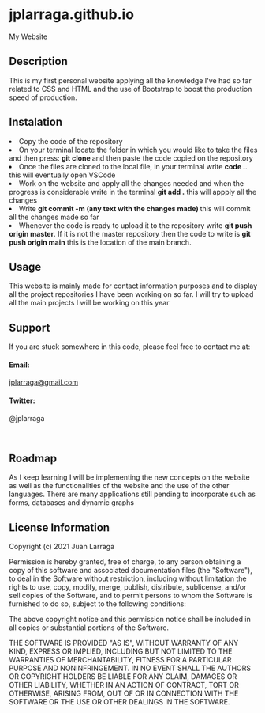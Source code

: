 # jplarraga.github.io

My Website

<h2>Description</h2>

<p>This is my first personal website applying all the knowledge I've had so far related to CSS and HTML and the use of Bootstrap to boost the production speed of production.</p>

<h2>Instalation</h2>

  <li>Copy the code of the repository</li>
  <li>On your terminal locate the folder in which you would like to take the files and then press: <strong> git clone </strong> and then paste the code copied on the repository</li>
  <li>Once the files are cloned to the local file, in your terminal write <strong>code .</strong>. this will eventually open VSCode </li>
  <li>Work on the website and apply all the changes needed and when the progress is considerable write in the terminal <strong> git add .</strong> this will appply all the changes</li>
  <li>Write <strong> git commit -m (any text with the changes made) </strong> this will commit all the changes made so far</li>
  <li>Whenever the code is ready to upload it to the repository write <strong>git push origin master</strong>. If it is not the master repository then the code to write is <strong>git push origin main</strong> this is the location of the main branch.
 
 <h2>Usage</h2>
 
 <p>This website is mainly made for contact information purposes and to display all the project repositories I have been working on so far. I will try to upload all the main projects I will be working on this year</p>
 
 <h2>Support</h2>
 
 <p>
If you are stuck somewhere in this code, please feel free to contact me at:
</p>
<h4>Email:</h4>

<a href="mailto:jplarraga@gmail.com">jplarraga@gmail.com</a>

<h4>Twitter:</h4>

<p>@jplarraga</p>
<br>


<h2>Roadmap</h2>

<p>As I keep learning I will be implementing the new concepts on the website as well as the functionalities of the website and the use of the other languages. There are many applications still pending to incorporate such as forms, databases and dynamic graphs</p>

<h2>License Information</h2>
<p>Copyright (c) 2021 Juan Larraga

Permission is hereby granted, free of charge, to any person obtaining a copy of this software and associated documentation files (the "Software"), to deal in the Software without restriction, including without limitation the rights to use, copy, modify, merge, publish, distribute, sublicense, and/or sell copies of the Software, and to permit persons to whom the Software is furnished to do so, subject to the following conditions:

The above copyright notice and this permission notice shall be included in all copies or substantial portions of the Software.

THE SOFTWARE IS PROVIDED "AS IS", WITHOUT WARRANTY OF ANY KIND, EXPRESS OR IMPLIED, INCLUDING BUT NOT LIMITED TO THE WARRANTIES OF MERCHANTABILITY, FITNESS FOR A PARTICULAR PURPOSE AND NONINFRINGEMENT. IN NO EVENT SHALL THE AUTHORS OR COPYRIGHT HOLDERS BE LIABLE FOR ANY CLAIM, DAMAGES OR OTHER LIABILITY, WHETHER IN AN ACTION OF CONTRACT, TORT OR OTHERWISE, ARISING FROM, OUT OF OR IN CONNECTION WITH THE SOFTWARE OR THE USE OR OTHER DEALINGS IN THE SOFTWARE. </p>

<br>
